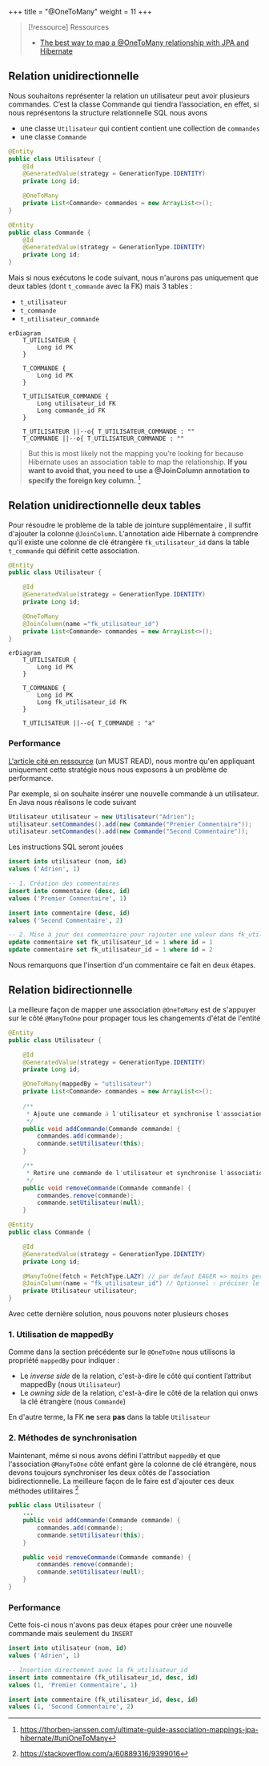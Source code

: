 +++
title = "@OneToMany"
weight = 11
+++

> [!ressource] Ressources
> - [The best way to map a @OneToMany relationship with JPA and Hibernate](https://vladmihalcea.com/the-best-way-to-map-a-onetomany-association-with-jpa-and-hibernate/)

## Relation unidirectionnelle
Nous souhaitons représenter la relation un utilisateur peut avoir plusieurs commandes. C’est la classe Commande qui tiendra l’association, en effet, si nous représentons la structure relationnelle SQL nous avons
- une classe `Utilisateur` qui contient contient une collection de `commandes`
- une classe `Commande`

```java
@Entity
public class Utilisateur {
    @Id
    @GeneratedValue(strategy = GenerationType.IDENTITY)
    private Long id;

    @OneToMany
    private List<Commande> commandes = new ArrayList<>();
}
```

```java
@Entity
public class Commande {
    @Id
    @GeneratedValue(strategy = GenerationType.IDENTITY)
    private Long id;
}
```

Mais si nous exécutons le code suivant, nous n'aurons pas uniquement que deux tables (dont `t_commande` avec la FK) mais 3 tables :
- `t_utilisateur`
- `t_commande`
- `t_utilisateur_commande`


```mermaid
erDiagram
    T_UTILISATEUR {
        Long id PK
    }

    T_COMMANDE {
        Long id PK
    }

    T_UTILISATEUR_COMMANDE {
        Long utilisateur_id FK
        Long commande_id FK
    }

    T_UTILISATEUR ||--o{ T_UTILISATEUR_COMMANDE : "" 
    T_COMMANDE ||--o{ T_UTILISATEUR_COMMANDE : ""
```

> But this is most likely not the mapping you’re looking for because Hibernate uses an association table to map the relationship. **If you want to avoid that, you need to use a @JoinColumn annotation to specify the foreign key column.** [^1]
[^1]: https://thorben-janssen.com/ultimate-guide-association-mappings-jpa-hibernate/#uniOneToMany


## Relation unidirectionnelle deux tables

Pour résoudre le problème de la table de jointure supplémentaire , il suffit d'ajouter la colonne `@JoinColumn`. L'annotation aide Hibernate à comprendre qu'il existe une colonne de clé étrangère `fk_utilisateur_id` dans la table `t_commande` qui définit cette association.

```java
@Entity
public class Utilisateur {

    @Id
    @GeneratedValue(strategy = GenerationType.IDENTITY)
    private Long id;

    @OneToMany
    @JoinColumn(name ="fk_utilisateur_id")
    private List<Commande> commandes = new ArrayList<>();
}
```

```mermaid
erDiagram
    T_UTILISATEUR {
        Long id PK
    }

    T_COMMANDE {
        Long id PK
        Long fk_utilisateur_id FK
    }

    T_UTILISATEUR ||--o{ T_COMMANDE : "a"
```

### Performance
[L'article cité en ressource](https://vladmihalcea.com/the-best-way-to-map-a-onetomany-association-with-jpa-and-hibernate/) (un MUST READ), nous montre qu'en appliquant uniquement cette stratégie nous nous exposons à un problème de performance. 

Par exemple, si on souhaite insérer une nouvelle commande à un utilisateur. En Java nous réalisons le code suivant
```java
Utilisateur utilisateur = new Utilisateur("Adrien");
utilisateur.setCommandes().add(new Commande("Premier Commentaire"));
utilisateur.setCommandes().add(new Commande("Second Commentaire"));
```

Les instructions SQL seront jouées

```sql
insert into utilisateur (nom, id)
values ('Adrien', 1)

-- 1. Création des commentaires
insert into commentaire (desc, id)
values ('Premier Commentaire', 1)

insert into commentaire (desc, id)
values ('Second Commentaire', 2)

-- 2. Mise à jour des commentaire pour rajouter une valeur dans fk_utilisateur_id
update commentaire set fk_utilisateur_id = 1 where id = 1
update commentaire set fk_utilisateur_id = 1 where id = 2
```

Nous remarquons que l'insertion d'un commentaire ce fait en deux étapes.

## Relation bidirectionnelle
La meilleure façon de mapper une association `@OneToMany` est de s'appuyer sur le côté `@ManyToOne` pour propager tous les changements d'état de l'entité

```java
@Entity
public class Utilisateur {

    @Id
    @GeneratedValue(strategy = GenerationType.IDENTITY)
    private Long id;

    @OneToMany(mappedBy = "utilisateur")
    private List<Commande> commandes = new ArrayList<>();
    
    /**
     * Ajoute une commande à l'utilisateur et synchronise l'association bidirectionnelle.
     */
    public void addCommande(Commande commande) {
        commandes.add(commande);
        commande.setUtilisateur(this);
    }

    /**
     * Retire une commande de l'utilisateur et synchronise l'association bidirectionnelle.
     */
    public void removeCommande(Commande commande) {
        commandes.remove(commande);
        commande.setUtilisateur(null);
    }
```

```java
@Entity
public class Commande {

    @Id
    @GeneratedValue(strategy = GenerationType.IDENTITY)
    private Long id;

    @ManyToOne(fetch = FetchType.LAZY) // par defaut EAGER => moins performant
    @JoinColumn(name = "fk_utilisateur_id") // Optionnel : préciser le nom de la colonne
    private Utilisateur utilisateur;
}
```

Avec cette dernière solution, nous pouvons noter plusieurs choses

### 1. Utilisation de mappedBy
Comme dans la section précédente sur le `@OneToOne` nous utilisons la propriété `mappedBy` pour indiquer :
- Le *inverse side* de la relation, c'est-à-dire le côté qui contient l’attribut mappedBy (nous `Utilisateur`)
- Le *owning side* de la relation, c'est-à-dire le côté de la relation qui onws la clé étrangère (nous `Commande`)

En d'autre terme, la FK **ne** sera **pas** dans la table `Utilisateur`

### 2. Méthodes de synchronisation
Maintenant, même si nous avons défini l'attribut `mappedBy` et que l'association `@ManyToOne` côté enfant gère la colonne de clé étrangère, nous devons toujours synchroniser les deux côtés de l'association bidirectionnelle. La meilleure façon de le faire est d'ajouter ces deux méthodes utilitaires [^2]

[^2]: https://stackoverflow.com/a/60889316/9399016

```java
public class Utilisateur {
    ...
    public void addCommande(Commande commande) {
        commandes.add(commande);
        commande.setUtilisateur(this);
    }

    public void removeCommande(Commande commande) {
        commandes.remove(commande);
        commande.setUtilisateur(null);
    }
}
```

### Performance
Cette fois-ci nous n'avons pas deux étapes pour créer une nouvelle commande mais seulement du `INSERT`

```sql
insert into utilisateur (nom, id)
values ('Adrien', 1)

-- Insertion directement avec la fk_utilisateur_id
insert into commentaire (fk_utilisateur_id, desc, id)
values (1, 'Premier Commentaire', 1)

insert into commentaire (fk_utilisateur_id, desc, id)
values (1, 'Second Commentaire', 2)
```
